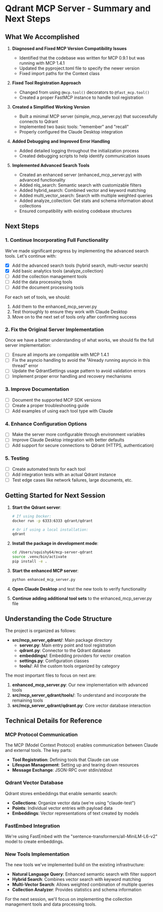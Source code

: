 # Qdrant MCP Server - Summary and Next Steps

## What We Accomplished

1. **Diagnosed and Fixed MCP Version Compatibility Issues**
   - Identified that the codebase was written for MCP 0.9.1 but was running with MCP 1.4.1
   - Updated the pyproject.toml file to specify the newer version
   - Fixed import paths for the Context class

2. **Fixed Tool Registration Approach**
   - Changed from using `@mcp.tool()` decorators to `@fast_mcp.tool()`
   - Created a proper FastMCP instance to handle tool registration

3. **Created a Simplified Working Version**
   - Built a minimal MCP server (simple_mcp_server.py) that successfully connects to Qdrant
   - Implemented two basic tools: "remember" and "recall"
   - Properly configured the Claude Desktop integration

4. **Added Debugging and Improved Error Handling**
   - Added detailed logging throughout the initialization process
   - Created debugging scripts to help identify communication issues

5. **Implemented Advanced Search Tools**
   - Created an enhanced server (enhanced_mcp_server.py) with advanced functionality
   - Added nlq_search: Semantic search with customizable filters
   - Added hybrid_search: Combined vector and keyword matching
   - Added multi_vector_search: Search with multiple weighted queries
   - Added analyze_collection: Get stats and schema information about collections
   - Ensured compatibility with existing codebase structures

## Next Steps

### 1. Continue Incorporating Full Functionality

We've made significant progress by implementing the advanced search tools. Let's continue with:

- [x] Add the advanced search tools (hybrid search, multi-vector search)
- [x] Add basic analytics tools (analyze_collection)
- [ ] Add the collection management tools
- [ ] Add the data processing tools
- [ ] Add the document processing tools

For each set of tools, we should:
1. Add them to the enhanced_mcp_server.py
2. Test thoroughly to ensure they work with Claude Desktop
3. Move on to the next set of tools only after confirming success

### 2. Fix the Original Server Implementation

Once we have a better understanding of what works, we should fix the full server implementation:

- [ ] Ensure all imports are compatible with MCP 1.4.1
- [ ] Fix the asyncio handling to avoid the "Already running asyncio in this thread" error
- [ ] Update the QdrantSettings usage pattern to avoid validation errors
- [ ] Implement proper error handling and recovery mechanisms

### 3. Improve Documentation

- [ ] Document the supported MCP SDK versions
- [ ] Create a proper troubleshooting guide
- [ ] Add examples of using each tool type with Claude

### 4. Enhance Configuration Options

- [ ] Make the server more configurable through environment variables
- [ ] Improve Claude Desktop integration with better defaults
- [ ] Add support for secure connections to Qdrant (HTTPS, authentication)

### 5. Testing

- [ ] Create automated tests for each tool
- [ ] Add integration tests with an actual Qdrant instance
- [ ] Test edge cases like network failures, large documents, etc.

## Getting Started for Next Session

1. **Start the Qdrant server**:
   ```bash
   # If using Docker:
   docker run -p 6333:6333 qdrant/qdrant
   
   # Or if using a local installation:
   qdrant
   ```

2. **Install the package in development mode**:
   ```bash
   cd /Users/squishy64/mcp-server-qdrant
   source .venv/bin/activate
   pip install -e .
   ```

3. **Start the enhanced MCP server**:
   ```bash
   python enhanced_mcp_server.py
   ```

4. **Open Claude Desktop** and test the new tools to verify functionality

5. **Continue adding additional tool sets** to the enhanced_mcp_server.py file

## Understanding the Code Structure

The project is organized as follows:

- **src/mcp_server_qdrant/**: Main package directory
  - **server.py**: Main entry point and tool registration
  - **qdrant.py**: Connector to the Qdrant database
  - **embeddings/**: Embedding providers for vector creation
  - **settings.py**: Configuration classes
  - **tools/**: All the custom tools organized by category

The most important files to focus on next are:

1. **enhanced_mcp_server.py**: Our new implementation with advanced tools
2. **src/mcp_server_qdrant/tools/**: To understand and incorporate the remaining tools
3. **src/mcp_server_qdrant/qdrant.py**: Core vector database interaction

## Technical Details for Reference

### MCP Protocol Communication

The MCP (Model Context Protocol) enables communication between Claude and external tools. The key parts:

- **Tool Registration**: Defining tools that Claude can use
- **Lifespan Management**: Setting up and tearing down resources
- **Message Exchange**: JSON-RPC over stdin/stdout

### Qdrant Vector Database

Qdrant stores embeddings that enable semantic search:

- **Collections**: Organize vector data (we're using "claude-test")
- **Points**: Individual vector entries with payload data
- **Embeddings**: Vector representations of text created by models

### FastEmbed Integration

We're using FastEmbed with the "sentence-transformers/all-MiniLM-L6-v2" model to create embeddings.

### New Tools Implementation

The new tools we've implemented build on the existing infrastructure:

- **Natural Language Query**: Enhanced semantic search with filter support
- **Hybrid Search**: Combines vector search with keyword matching
- **Multi-Vector Search**: Allows weighted combination of multiple queries
- **Collection Analyzer**: Provides statistics and schema information

For the next session, we'll focus on implementing the collection management tools and data processing tools.
